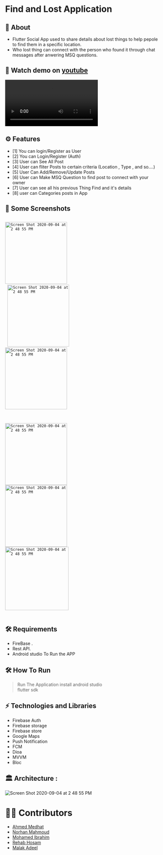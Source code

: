 # Find and Lost Application

## 🧐 About
* Flutter Social App used to share details about lost things to help pepole to find them in 
a specific location.
* Who lost thing can connect with the person who found it through chat messages 
 after anwering MSQ questions. 
## 🎥 Watch demo on [youtube](https://firebasestorage.googleapis.com/v0/b/newsapp-2c3ef.appspot.com/o/Nour%2FFind%26Lost%2Fdemo.mp4?alt=media&token=5afc8e18-0b75-446b-99bb-007464097e36)

<video src="https://firebasestorage.googleapis.com/v0/b/newsapp-2c3ef.appspot.com/o/Nour%2FFind%26Lost%2Fdemo.mp4?alt=media&token=5afc8e18-0b75-446b-99bb-007464097e36" controls="controls" style="max-width: 730px;">
</video>


## ⚙ Features

- [1] You can login/Register as User 
- [2] You can Login/Register (Auth)
- [3] User can See All Post 
- [4] User can fliter Posts to certain criteria (Location , Type , and so....)
- [5] User Can Add/Remove/Update Posts 
- [6] User can Make MSQ Question to find post to connect with your owner
- [7] User can see all his previous Thing Find and it's details 
- [8] user can Categories posts in App


## 📱 Some Screenshots 
 <code>
<img width="200" alt="Screen Shot 2020-09-04 at 2 48 55 PM" src="https://firebasestorage.googleapis.com/v0/b/newsapp-2c3ef.appspot.com/o/Nour%2FFind%26Lost%2FPosts.jpeg?alt=media&token=71d44157-84cc-4908-a6ff-0fbfd7bdc585"> 
 <img width="200" alt="Screen Shot 2020-09-04 at 2 48 55 PM" src="https://firebasestorage.googleapis.com/v0/b/newsapp-2c3ef.appspot.com/o/Nour%2FFind%26Lost%2FallChats.jpeg?alt=media&token=f23d8f06-db1d-4a9a-b03e-5aa548d6a173">
<img width="200" alt="Screen Shot 2020-09-04 at 2 48 55 PM" src="https://firebasestorage.googleapis.com/v0/b/newsapp-2c3ef.appspot.com/o/Nour%2FFind%26Lost%2Fprofile.jpeg?alt=media&token=bf1dafe5-6b21-4bce-8476-20ac8daaf30a">
 </code>
 <br /> <br />
 <code> 
<img width="200" alt="Screen Shot 2020-09-04 at 2 48 55 PM" src="https://firebasestorage.googleapis.com/v0/b/newsapp-2c3ef.appspot.com/o/Nour%2FFind%26Lost%2FEditProfile.jpeg?alt=media&token=94372eed-6036-40bc-b348-98c371eb3346">
<img width="200" alt="Screen Shot 2020-09-04 at 2 48 55 PM" src="https://firebasestorage.googleapis.com/v0/b/newsapp-2c3ef.appspot.com/o/Nour%2FFind%26Lost%2FchatScreen.jpeg?alt=media&token=03d3b59b-dfd1-46eb-9970-54fad077544d">
<img width="205" alt="Screen Shot 2020-09-04 at 2 48 55 PM" src="https://firebasestorage.googleapis.com/v0/b/newsapp-2c3ef.appspot.com/o/Nour%2FFind%26Lost%2FFind%20Post.jpeg?alt=media&token=02d86d7c-db68-4ec2-a742-e7ec8d4b3684">
</code>
<br />

## 🛠 Requirements
 * FireBase .
 * Rest API.
 * Android studio To Run the APP
## 🛠 How To Run 

 >  Run The Application
  > install android studio <br />
  > flutter sdk

## ⚡ Technologies and Libraries 
* Firebase Auth 
* Firebase storage 
* Firebase store
* Google Maps
* Push Notification
* FCM
* Dioa
* MVVM
* Bloc



## 🏛 Architecture : 
<img alt="Screen Shot 2020-09-04 at 2 48 55 PM" src="https://miro.medium.com/max/800/0*AgJd3Fzwh00M6J9f.png">

<!-- ## 🏛 DataBase Diagram :
<img alt="Screen Shot 2020-09-04 at 2 48 55 PM" src="/img/Db.PNG">
 -->

# 👷🏽 Contributors
* [Ahmed Medhat](https://github.com/Medhat74)
* [Norhan Mahmoud](https://github.com/Nourhan2492018)
* [Mohamed Ibrahim](https://github.com/Mohamed-Ibrahim-Z)
* [Rehab Hosam](https://github.com/Rehab112)
* [Malak Adeel](https://github.com/malaakadeel)
